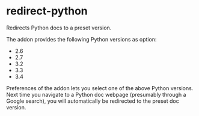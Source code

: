redirect-python
===============

Redirects Python docs to a preset version.

The addon provides the following Python versions as option:
- 2.6
- 2.7
- 3.2
- 3.3
- 3.4

Preferences of the addon lets you select one of the above Python versions. Next time you navigate to a Python doc webpage (presumably through a Google search), you will automatically be redirected to the preset doc version.

